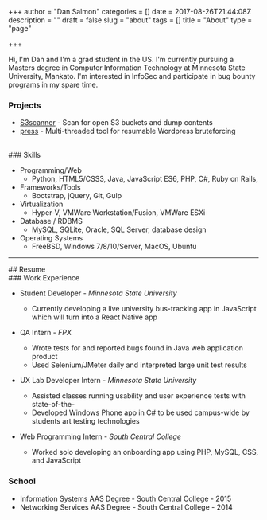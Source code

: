 +++
author = "Dan Salmon"
categories = []
date = 2017-08-26T21:44:08Z
description = ""
draft = false
slug = "about"
tags = []
title = "About"
type = "page"

+++

Hi, I'm Dan and I'm a grad student in the US. I'm currently pursuing a Masters degree in Computer Information Technology at Minnesota State University, Mankato. I'm interested in InfoSec and participate in bug bounty programs in my spare time.

### Projects

* [S3scanner](https://github.com/sa7mon/S3Scanner) - Scan for open S3 buckets and dump contents
* [press](https://github.com/sa7mon/press) - Multi-threaded tool for resumable Wordpress bruteforcing 


<br>
### Skills

* Programming/Web
    * Python, HTML5/CSS3, Java, JavaScript ES6, PHP, C#, Ruby on Rails, 
* Frameworks/Tools 
    * Bootstrap, jQuery, Git, Gulp
* Virtualization
    * Hyper-V, VMWare Workstation/Fusion, VMWare ESXi
* Database / RDBMS
    * MySQL, SQLite, Oracle, SQL Server, database design 
* Operating Systems
    * FreeBSD, Windows 7/8/10/Server, MacOS, Ubuntu


<hr>
## Resume
<br>
### Work Experience


* Student Developer - *Minnesota State University*
    * Currently developing a live university bus-tracking app in JavaScript which
will turn into a React Native app

* QA Intern - *FPX* 
    * Wrote tests for and reported bugs found in Java web application product
    * Used Selenium/JMeter daily and interpreted large unit test results

* UX Lab Developer Intern - *Minnesota State University*
    * Assisted classes running usability and user experience tests with state-of-the-
    * Developed Windows Phone app in C# to be used campus-wide by students
art testing technologies

* Web Programming Intern - *South Central College*
    * Worked solo developing an onboarding app using PHP, MySQL, CSS, and JavaScript


### School


* Information Systems AAS Degree - South Central College - 2015
* Networking Services AAS Degree - South Central College - 2014




